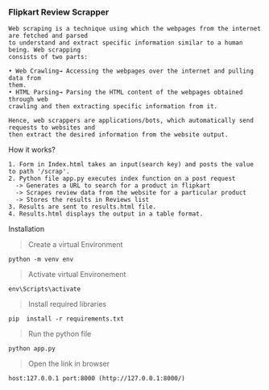 ### Flipkart Review Scrapper

    Web scraping is a technique using which the webpages from the internet are fetched and parsed 
    to understand and extract specific information similar to a human being. Web scrapping 
    consists of two parts:

    • Web Crawling→ Accessing the webpages over the internet and pulling data from 
    them.
    • HTML Parsing→ Parsing the HTML content of the webpages obtained through web 
    crawling and then extracting specific information from it.

    Hence, web scrappers are applications/bots, which automatically send requests to websites and 
    then extract the desired information from the website output.

How it works?

    1. Form in Index.html takes an input(search key) and posts the value to path '/scrap'.
    2. Python file app.py executes index function on a post request 
      -> Generates a URL to search for a product in flipkart
      -> Scrapes review data from the website for a particular product
      -> Stores the results in Reviews list
    3. Results are sent to results.html file.
    4. Results.html displays the output in a table format.
    
Installation
> Create a virtual Environment

```shell
python -m venv env
```
> Activate virtual Environement

```shell
env\Scripts\activate
```

> Install required libraries

```shell
pip  install -r requirements.txt 
```
> Run the python file

```shell
python app.py
```
> Open the link in browser

```shell
host:127.0.0.1 port:8000 (http://127.0.0.1:8000/)
```
